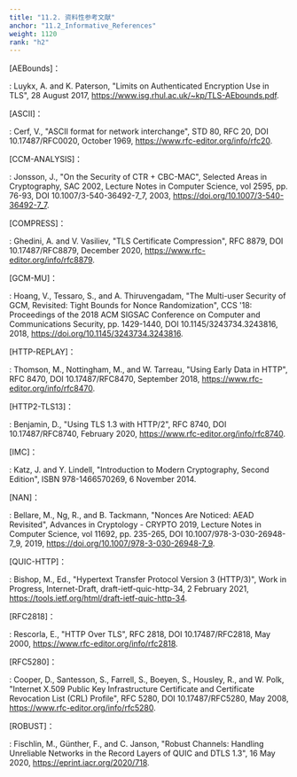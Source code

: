 ```yaml
---
title: "11.2. 资料性参考文献"
anchor: "11.2_Informative_References"
weight: 1120
rank: "h2"
---
```


[AEBounds]：

:   Luykx, A. and K. Paterson, "Limits on Authenticated Encryption Use in TLS", 28 August 2017, <https://www.isg.rhul.ac.uk/~kp/TLS-AEbounds.pdf>.

[ASCII]：

:   Cerf, V., "ASCII format for network interchange", STD 80, RFC 20, DOI 10.17487/RFC0020, October 1969, <https://www.rfc-editor.org/info/rfc20>.

[CCM-ANALYSIS]：

:   Jonsson, J., "On the Security of CTR + CBC-MAC", Selected Areas in Cryptography, SAC 2002, Lecture Notes in Computer Science, vol 2595, pp. 76-93, DOI 10.1007/3-540-36492-7_7, 2003, <https://doi.org/10.1007/3-540-36492-7_7>.

[COMPRESS]：

:   Ghedini, A. and V. Vasiliev, "TLS Certificate Compression", RFC 8879, DOI 10.17487/RFC8879, December 2020, <https://www.rfc-editor.org/info/rfc8879>.

[GCM-MU]：

:   Hoang, V., Tessaro, S., and A. Thiruvengadam, "The Multi-user Security of GCM, Revisited: Tight Bounds for Nonce Randomization", CCS '18: Proceedings of the 2018 ACM SIGSAC Conference on Computer and Communications Security, pp. 1429-1440, DOI 10.1145/3243734.3243816, 2018, <https://doi.org/10.1145/3243734.3243816>.

[HTTP-REPLAY]：

:   Thomson, M., Nottingham, M., and W. Tarreau, "Using Early Data in HTTP", RFC 8470, DOI 10.17487/RFC8470, September 2018, <https://www.rfc-editor.org/info/rfc8470>.

[HTTP2-TLS13]：

:   Benjamin, D., "Using TLS 1.3 with HTTP/2", RFC 8740, DOI 10.17487/RFC8740, February 2020, <https://www.rfc-editor.org/info/rfc8740>.

[IMC]：

:   Katz, J. and Y. Lindell, "Introduction to Modern Cryptography, Second Edition", ISBN 978-1466570269, 6 November 2014.

[NAN]：

:   Bellare, M., Ng, R., and B. Tackmann, "Nonces Are Noticed: AEAD Revisited", Advances in Cryptology - CRYPTO 2019, Lecture Notes in Computer Science, vol 11692, pp. 235-265, DOI 10.1007/978-3-030-26948-7_9, 2019, <https://doi.org/10.1007/978-3-030-26948-7_9>.

[QUIC-HTTP]：

:   Bishop, M., Ed., "Hypertext Transfer Protocol Version 3 (HTTP/3)", Work in Progress, Internet-Draft, draft-ietf-quic-http-34, 2 February 2021, <https://tools.ietf.org/html/draft-ietf-quic-http-34>.

[RFC2818]：

:   Rescorla, E., "HTTP Over TLS", RFC 2818, DOI 10.17487/RFC2818, May 2000, <https://www.rfc-editor.org/info/rfc2818>.

[RFC5280]：

:   Cooper, D., Santesson, S., Farrell, S., Boeyen, S., Housley, R., and W. Polk, "Internet X.509 Public Key Infrastructure Certificate and Certificate Revocation List (CRL) Profile", RFC 5280, DOI 10.17487/RFC5280, May 2008, <https://www.rfc-editor.org/info/rfc5280>.

[ROBUST]：

:   Fischlin, M., Günther, F., and C. Janson, "Robust Channels: Handling Unreliable Networks in the Record Layers of QUIC and DTLS 1.3", 16 May 2020, <https://eprint.iacr.org/2020/718>.
